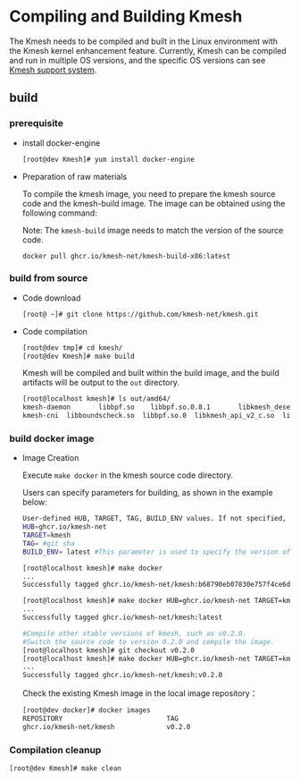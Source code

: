 # Compiling and Building Kmesh

The Kmesh needs to be compiled and built in the Linux environment with the Kmesh kernel enhancement feature. Currently, Kmesh can be compiled and run in multiple OS versions, and the specific OS versions can see [Kmesh support system](kmesh_support.md).

## build

### prerequisite

- install docker-engine

  ```sh
  [root@dev Kmesh]# yum install docker-engine
  ```

- Preparation of raw materials

  To compile the kmesh image, you need to prepare the kmesh source code and the kmesh-build image. The image can be obtained using the following command:

  Note: The `kmesh-build` image needs to match the version of the source code.
  
  ```
  docker pull ghcr.io/kmesh-net/kmesh-build-x86:latest
  ```

### build from source

- Code download

  ```sh
  [root@ ~]# git clone https://github.com/kmesh-net/kmesh.git
  ```

- Code compilation

  ```sh
  [root@dev tmp]# cd kmesh/
  [root@dev Kmesh]# make build
  ```

  Kmesh will be compiled and built within the build image, and the build artifacts will be output to the `out` directory.

  ```bash
  [root@localhost kmesh]# ls out/amd64/
  kmesh-daemon       libbpf.so    libbpf.so.0.8.1       libkmesh_deserial.so  libprotobuf-c.so.1      mdacore
  kmesh-cni  libboundscheck.so  libbpf.so.0  libkmesh_api_v2_c.so  libprotobuf-c.so      libprotobuf-c.so.1.0.0
  ```

### build docker image

- Image Creation

  Execute `make docker` in the kmesh source code directory.

  Users can specify parameters for building, as shown in the example below:

  ```sh
  User-defined HUB, TARGET, TAG, BUILD_ENV values. If not specified, default values will be used.
  HUB=ghcr.io/kmesh-net
  TARGET=kmesh
  TAG= #git sha
  BUILD_ENV= latest #This parameter is used to specify the version of the compilation image, making it convenient for users to choose the corresponding version compilation image when compiling different versions of kmesh.
  
  [root@localhost kmesh]# make docker
  ...
  Successfully tagged ghcr.io/kmesh-net/kmesh:b68790eb07830e757f4ce6d1c478d0046ee79730
  
  [root@localhost kmesh]# make docker HUB=ghcr.io/kmesh-net TARGET=kmesh TAG=latest BUILD_ENV=latest
  ...
  Successfully tagged ghcr.io/kmesh-net/kmesh:latest
  
  #Compile other stable versions of kmesh, such as v0.2.0.
  #Switch the source code to version 0.2.0 and compile the image.
  [root@localhost kmesh]# git checkout v0.2.0  
  [root@localhost kmesh]# make docker HUB=ghcr.io/kmesh-net TARGET=kmesh TAG=v0.2.0 BUILD_ENV=v0.2.0
  ...
  Successfully tagged ghcr.io/kmesh-net/kmesh:v0.2.0
  ```
  
  Check the existing Kmesh image in the local image repository：
  
  ```sh
  [root@dev docker]# docker images
  REPOSITORY                          TAG                                        IMAGE ID            CREATED             SIZE
  ghcr.io/kmesh-net/kmesh             v0.2.0                                     71aec5898c44        10 days ago         457MB
  ```
### Compilation cleanup

  ```sh
  [root@dev Kmesh]# make clean
  ```

